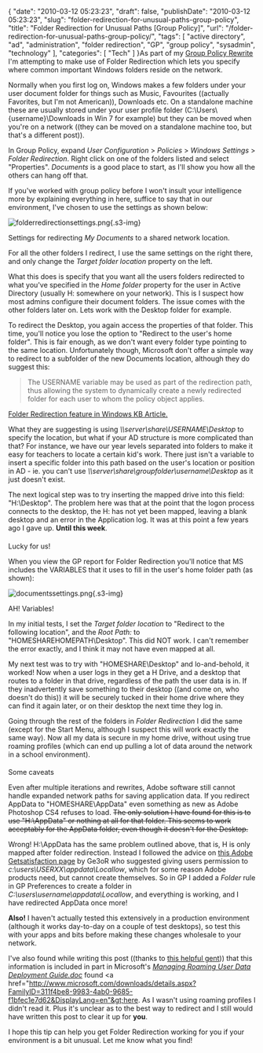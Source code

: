 {
    "date": "2010-03-12 05:23:23",
    "draft": false,
    "publishDate": "2010-03-12 05:23:23",
    "slug": "folder-redirection-for-unusual-paths-group-policy",
    "title": "Folder Redirection for Unusual Paths [Group Policy]",
    "url": "\/folder-redirection-for-unusual-paths-group-policy\/",
    "tags": [
        "active directory",
        "ad",
        "administration",
        "folder redirection",
        "GP",
        "group policy",
        "sysadmin",
        "technology"
    ],
    "categories": [
        "Tech"
    ]
}As part of my [Group Policy
Rewrite](//the.geekorium.com.au/?s=group+policy) I'm attempting to make
use of Folder Redirection which lets you specify where common important
Windows folders reside on the network.

Normally when you first log on, Windows makes a few folders under your
user document folder for things such as Music, Favourites ((actually
Favorites, but I'm not American)), Downloads etc. On a standalone
machine these are usually stored under your user profile folder
(C:\\Users\\{username}\\Downloads in Win 7 for example) but they can be
moved when you're on a network ((they can be moved on a standalone
machine too, but that's a different post)).

In Group Policy, expand *User Configuration* &gt; *Policies* &gt;
*Windows Settings* &gt; *Folder Redirection*. Right click on one of the
folders listed and select "Properties". *Documents* is a good place to
start, as I'll show you how all the others can hang off that.

If you've worked with group policy before I won't insult your
intelligence more by explaining everything in here, suffice to say that
in our environment, I've chosen to use the settings as shown below:

![folderredirectionsettings.png](//turbo.geekorium.com.au/images/folderredirectionsettings.png){.s3-img}

Settings for redirecting *My Documents* to a shared network location.

For all the other folders I redirect, I use the same settings on the
right there, and only change the *Target folder location* property on
the left.

What this does is specify that you want all the users folders redirected
to what you've specified in the *Home folder* property for the user in
Active Directory (usually H: somewhere on your network). This is I
suspect how most admins configure their document folders. The issue
comes with the other folders later on. Lets work with the Desktop folder
for example.

To redirect the Desktop, you again access the properties of that folder.
This time, you'll notice you lose the option to "Redirect to the user's
home folder". This is fair enough, as we don't want every folder type
pointing to the same location. Unfortunately though, Microsoft don't
offer a simple way to redirect to a subfolder of the new Documents
location, although they do suggest this:

> The USERNAME variable may be used as part of the redirection path,
> thus allowing the system to dynamically create a newly redirected
> folder for each user to whom the policy object applies.

[Folder Redirection feature in Windows KB
Article.](http://support.microsoft.com/kb/232692)

What they are suggesting is using *\\\\server\\share\\USERNAME\\Desktop*
to specify the location, but what if your AD structure is more
complicated than that? For instance, we have our year levels separated
into folders to make it easy for teachers to locate a certain kid's
work. There just isn't a variable to insert a specific folder into this
path based on the user's location or position in AD - ie. you can't use
*\\\\server\\share\\groupfolder\\username\\Desktop* as it just doesn't
exist.

The next logical step was to try inserting the mapped drive into this
field: "H:\\Desktop". The problem here was that at the point that the
logon process connects to the desktop, the H: has not yet been mapped,
leaving a blank desktop and an error in the Application log. It was at
this point a few years ago I gave up. **Until this week**.

####

Lucky for us!

When you view the GP report for Folder Redirection you'll notice that MS
includes the VARIABLES that it uses to fill in the user's home folder
path (as shown):

![documentssettings.png](//turbo.geekorium.com.au/images/documentssettings.png){.s3-img}

AH! Variables!

In my initial tests, I set the *Target folder location* to "Redirect to
the following location", and the *Root Path:* to
"HOMESHAREHOMEPATH\\Desktop". This did NOT work. I can't remember the
error exactly, and I think it may not have even mapped at all.

My next test was to try with "HOMESHARE\\Desktop" and lo-and-behold, it
worked! Now when a user logs in they get a H Drive, and a desktop that
routes to a folder in that drive, regardless of the path the user data
is in. If they inadvertently save something to their desktop ((and come
on, who doesn't do this)) it will be securely tucked in their home drive
where they can find it again later, or on their desktop the next time
they log in.

Going through the rest of the folders in *Folder Redirection* I did the
same (except for the Start Menu, although I suspect this will work
exactly the same way). Now all my data is secure in my home drive,
without using true roaming profiles (which can end up pulling a lot of
data around the network in a school environment).

####

Some caveats

Even after multiple iterations and rewrites, Adobe software still cannot
handle expanded network paths for saving application data. If you
redirect AppData to "HOMESHARE\\AppData" even something as new as Adobe
Photoshop CS4 refuses to load. ~~The only solution I have found for this
is to use "H:\\AppData" or nothing at all for that folder. This seems to
work acceptably for the AppData folder, even though it doesn't for the
Desktop.~~

Wrong! H:\\AppData has the same problem outlined above, that is, H is
only mapped after folder redirection. Instead I followed the advice on
[this Adobe Getsatisfaction
page](http://getsatisfaction.com/adobe/topics/why_do_adobe_products_crash_in_a_roaming_user_profile_environment)
by Ge3oR who suggested giving users permission to
*c:\\users\\USERXX\\appdata\\Locallow*, which for some reason Adobe
products need, but cannot create themselves. So in GP I added a *Folder*
rule in GP Preferences to create a folder in
*C:\\users\\username\\appdata\\Locallow*, and everything is working, and
I have redirected AppData once more!

**Also!** I haven't actually tested this extensively in a production
environment (although it works day-to-day on a couple of test desktops),
so test this with your apps and bits before making these changes
wholesale to your network.

I've also found while writing this post ((thanks to [this helpful
gent](http://blog.amal.net/?p=2706))) that this information is included
in part in Microsoft's *[Managing Roaming User Data Deployment
Guide.doc](http://download.microsoft.com/download/3/b/a/3ba6d659-6e39-4cd7-b3a2-9c96482f5353/Managing+Roaming+User+Data+Deployment+Guide.doc)*
found &lt;a
href="http://www.microsoft.com/downloads/details.aspx?FamilyID=311f4be8-9983-4ab0-9685-f1bfec1e7d62&DisplayLang=en"&gt;here.
As I wasn't using roaming profiles I didn't read it. Plus it's unclear
as to the best way to redirect and I still would have written this post
to clear it up for **you**.

I hope this tip can help you get Folder Redirection working for you if
your environment is a bit unusual. Let me know what you find!